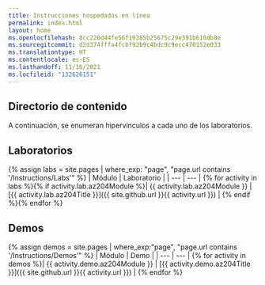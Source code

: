 ```yaml
---
title: Instrucciones hospedadas en línea
permalink: index.html
layout: home
ms.openlocfilehash: 8cc220d44fe56f19385b25675c29e391b610db8e
ms.sourcegitcommit: d2d374fffa4fcbf92b9c4bdc9c9ecc470152e033
ms.translationtype: HT
ms.contentlocale: es-ES
ms.lasthandoff: 11/16/2021
ms.locfileid: "132626151"
---
```

## <a name="content-directory"></a>Directorio de contenido

A continuación, se enumeran hipervínculos a cada uno de los laboratorios.

## <a name="labs"></a>Laboratorios

{% assign labs = site.pages | where_exp: "page", "page.url contains '/Instructions/Labs'" %}
| Módulo | Laboratorio |
| --- | --- |
{% for activity in labs  %}{% if activity.lab.az204Module %}| {{ activity.lab.az204Module }} | [{{ activity.lab.az204Title }}]({{ site.github.url }}{{ activity.url }}) |
{% endif %}{% endfor %}

## Demos

{% assign demos = site.pages | where_exp:"page", "page.url contains '/Instructions/Demos'" %}
| Módulo | Demo |
| --- | --- | 
{% for activity in demos  %}| {{ activity.demo.az204Module }} | [{{ activity.demo.az204Title }}]({{ site.github.url }}{{ activity.url }}) |
{% endfor %}
